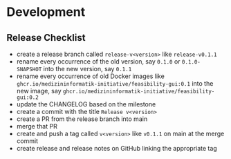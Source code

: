 # Development

## Release Checklist

* create a release branch called `release-v<version>` like `release-v0.1.1`
* rename every occurrence of the old version, say `0.1.0` or `0.1.0-SNAPSHOT` into the new version, say `0.1.1` 
* rename every occurrence of old Docker images like `ghcr.io/medizininformatik-initiative/feasibility-gui:0.1` into the new image, say `ghcr.io/medizininformatik-initiative/feasibility-gui:0.2`
* update the CHANGELOG based on the milestone
* create a commit with the title `Release v<version>`
* create a PR from the release branch into main
* merge that PR
* create and push a tag called `v<version>` like `v0.1.1` on main at the merge commit
* create release and release notes on GitHub linking the appropriate tag